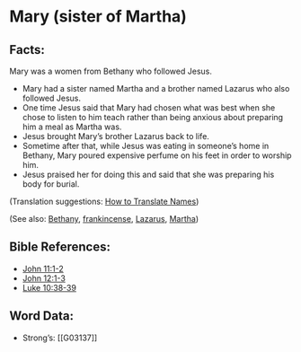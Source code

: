 # Mary (sister of Martha)

## Facts:

Mary was a women from Bethany who followed Jesus.

* Mary had a sister named Martha and a brother named Lazarus who also followed Jesus.
* One time Jesus said that Mary had chosen what was best when she chose to listen to him teach rather than being anxious about preparing him a meal as Martha was.
* Jesus brought Mary’s brother Lazarus back to life.
* Sometime after that, while Jesus was eating in someone’s home in Bethany, Mary poured expensive perfume on his feet in order to worship him.
* Jesus praised her for doing this and said that she was preparing his body for burial.

(Translation suggestions: [How to Translate Names](../../translate/translate-names))

(See also: [Bethany](../names/bethany.md), [frankincense](../other/frankincense.md), [Lazarus](../names/lazarus.md), [Martha](../names/martha.md))

## Bible References:

* [John 11:1-2](rc://en/tn/help/jhn/11/01)
* [John 12:1-3](rc://en/tn/help/jhn/12/01)
* [Luke 10:38-39](rc://en/tn/help/luk/10/38)

## Word Data:

* Strong’s: [[G03137]]
